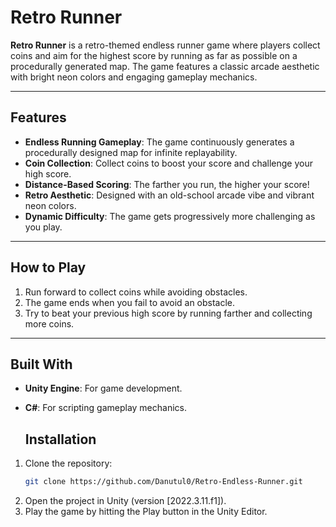 # Retro Runner  

**Retro Runner** is a retro-themed endless runner game where players collect coins and aim for the highest score by running as far as possible on a procedurally generated map. The game features a classic arcade aesthetic with bright neon colors and engaging gameplay mechanics.  

---

## Features  

- **Endless Running Gameplay**: The game continuously generates a procedurally designed map for infinite replayability.  
- **Coin Collection**: Collect coins to boost your score and challenge your high score.  
- **Distance-Based Scoring**: The farther you run, the higher your score!  
- **Retro Aesthetic**: Designed with an old-school arcade vibe and vibrant neon colors.  
- **Dynamic Difficulty**: The game gets progressively more challenging as you play.  

---

## How to Play  

1. Run forward to collect coins while avoiding obstacles.  
2. The game ends when you fail to avoid an obstacle.  
3. Try to beat your previous high score by running farther and collecting more coins.  

---

## Built With  

- **Unity Engine**: For game development.  
- **C#**: For scripting gameplay mechanics.

  ## Installation  

1. Clone the repository:  
   ```bash  
   git clone https://github.com/Danutul0/Retro-Endless-Runner.git
2. Open the project in Unity (version [2022.3.11.f1]).
3. Play the game by hitting the Play button in the Unity Editor.
